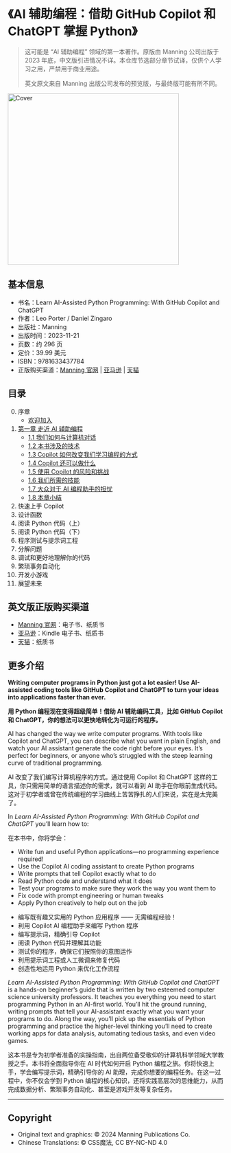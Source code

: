 
# 《AI 辅助编程：借助 GitHub Copilot 和 ChatGPT 掌握 Python》

> 这可能是 “AI 辅助编程” 领域的第一本著作。原版由 Manning 公司出版于 2023 年底，中文版引进情况不详。本仓库节选部分章节试译，仅供个人学习之用，严禁用于商业用途。
> 
> 英文原文来自 Manning 出版公司发布的预览版，与最终版可能有所不同。

<img src="https://github.com/cssmagic/Learn-AI-Assisted-Python-Programming/assets/1231359/1ce9bd10-bc02-4cf4-9598-939d9ab3dd17" width="399" alt="Cover">

## 基本信息

* 书名：Learn AI-Assisted Python Programming: With GitHub Copilot and ChatGPT
* 作者：Leo Porter / Daniel Zingaro
* 出版社：Manning
* 出版时间：2023-11-21
* 页数：约 296 页
* 定价：39.99 美元
* ISBN：9781633437784
* 正版购买渠道：[Manning 官网](https://www.manning.com/books/learn-ai-assisted-python-programming) | [亚马逊](https://www.amazon.com/Learn-AI-assisted-Python-Programming-Copilot/dp/1633437787) | [天猫](https://detail.tmall.com/item.htm?id=750376185496)

## 目录

0. 序章
	* [欢迎加入](https://github.com/cssmagic/Learn-AI-Assisted-Python-Programming/issues/1)
1. [第一章 走近 AI 辅助编程](https://github.com/cssmagic/Learn-AI-Assisted-Python-Programming/issues/2)
	* [1.1 我们如何与计算机对话](https://github.com/cssmagic/Learn-AI-Assisted-Python-Programming/issues/3)
	* [1.2 本书涉及的技术](https://github.com/cssmagic/Learn-AI-Assisted-Python-Programming/issues/4)
	* [1.3 Copilot 如何改变我们学习编程的方式](https://github.com/cssmagic/Learn-AI-Assisted-Python-Programming/issues/5)
	* [1.4 Copilot 还可以做什么](https://github.com/cssmagic/Learn-AI-Assisted-Python-Programming/issues/6)
	* [1.5 使用 Copilot 的风险和挑战](https://github.com/cssmagic/Learn-AI-Assisted-Python-Programming/issues/7)
	* [1.6 我们所需的技能](https://github.com/cssmagic/Learn-AI-Assisted-Python-Programming/issues/8)
	* [1.7 大众对于 AI 编程助手的担忧](https://github.com/cssmagic/Learn-AI-Assisted-Python-Programming/issues/9)
	* [1.8 本章小结](https://github.com/cssmagic/Learn-AI-Assisted-Python-Programming/issues/10)
2. 快速上手 Copilot
3. 设计函数
4. 阅读 Python 代码（上）
5. 阅读 Python 代码（下）
6. 程序测试与提示词工程
7. 分解问题
8. 调试和更好地理解你的代码
9. 繁琐事务自动化
10. 开发小游戏
11. 展望未来

## 英文版正版购买渠道

* [Manning 官网](https://www.manning.com/books/learn-ai-assisted-python-programming)：电子书、纸质书
* [亚马逊](https://www.amazon.com/Learn-AI-assisted-Python-Programming-Copilot/dp/1633437787)：Kindle 电子书、纸质书
* [天猫](https://detail.tmall.com/item.htm?id=750376185496)：纸质书

## 更多介绍

**Writing computer programs in Python just got a lot easier! Use AI-assisted coding tools like GitHub Copilot and ChatGPT to turn your ideas into applications faster than ever.**

**用 Python 编程现在变得超级简单！借助 AI 辅助编码工具，比如 GitHub Copilot 和 ChatGPT，你的想法可以更快地转化为可运行的程序。**

AI has changed the way we write computer programs. With tools like Copilot and ChatGPT, you can describe what you want in plain English, and watch your AI assistant generate the code right before your eyes. It’s perfect for beginners, or anyone who’s struggled with the steep learning curve of traditional programming.

AI 改变了我们编写计算机程序的方式。通过使用 Copilot 和 ChatGPT 这样的工具，你只需用简单的语言描述你的需求，就可以看到 AI 助手在你眼前生成代码。这对于初学者或曾在传统编程的学习曲线上苦苦挣扎的人们来说，实在是太完美了。


In _Learn AI-Assisted Python Programming: With GitHub Copilot and ChatGPT_ you’ll learn how to:

在本书中，你将学会：

*   Write fun and useful Python applications—no programming experience required!
*   Use the Copilot AI coding assistant to create Python programs
*   Write prompts that tell Copilot exactly what to do
*   Read Python code and understand what it does
*   Test your programs to make sure they work the way you want them to
*   Fix code with prompt engineering or human tweaks
*   Apply Python creatively to help out on the job

<!-- -->

*   编写既有趣又实用的 Python 应用程序 —— 无需编程经验！
*   利用 Copilot AI 编程助手来编写 Python 程序
*   编写提示词，精确引导 Copilot
*   阅读 Python 代码并理解其功能
*   测试你的程序，确保它们按照你的意图运作
*   利用提示词工程或人工微调来修复代码
*   创造性地运用 Python 来优化工作流程

_Learn AI-Assisted Python Programming: With GitHub Copilot and ChatGPT_ is a hands-on beginner’s guide that is written by two esteemed computer science university professors. It teaches you everything you need to start programming Python in an AI-first world. You’ll hit the ground running, writing prompts that tell your AI-assistant exactly what you want your programs to do. Along the way, you’ll pick up the essentials of Python programming and practice the higher-level thinking you’ll need to create working apps for data analysis, automating tedious tasks, and even video games.

这本书是专为初学者准备的实操指南，出自两位备受敬仰的计算机科学领域大学教授之手。本书将全面指导你在 AI 时代如何开启 Python 编程之旅。你将快速上手，学会编写提示词，精确引导你的 AI 助理，完成你想要的编程任务。在这一过程中，你不仅会学到 Python 编程的核心知识，还将实践高层次的思维能力，从而完成数据分析、繁琐事务自动化、甚至是游戏开发等复杂任务。

***

## Copyright

* Original text and graphics: © 2024 Manning Publications Co.
* Chinese Translations: © CSS魔法, CC BY-NC-ND 4.0
